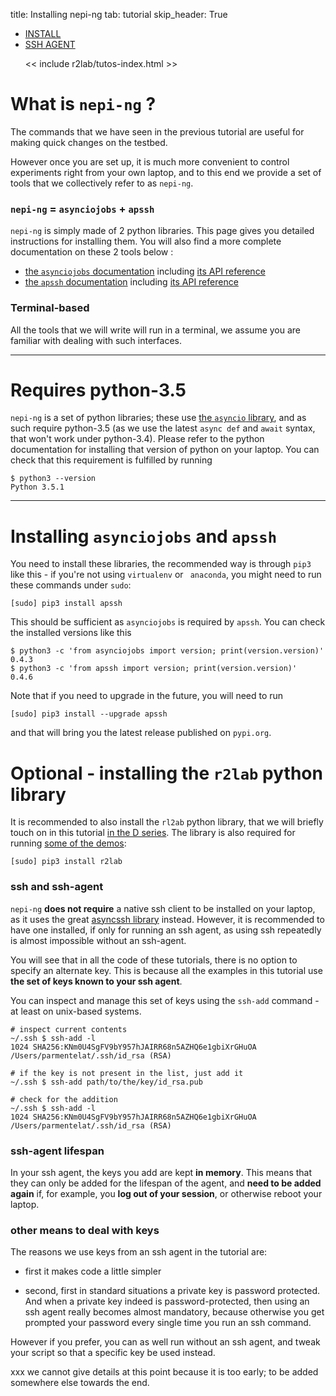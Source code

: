 title: Installing nepi-ng
tab: tutorial
skip_header: True

<script src="https://cdnjs.cloudflare.com/ajax/libs/jsdiff/3.2.0/diff.min.js"></script>
<script src="/assets/r2lab/open-tab.js"></script>
<script src="/assets/r2lab/r2lab-diff.js"></script>
<style>@import url("/assets/r2lab/r2lab-diff.css")</style>

<ul class="nav nav-tabs">
  <li class="active"> <a href="#INSTALL">INSTALL</a> </li>
  <li> <a href="#SSHAGENT">SSH AGENT</a></li>

  << include r2lab/tutos-index.html >>
</ul>

<div id="contents" class="tab-content" markdown="1">

<!------------ INSTALL ------------>
<div id="INSTALL" class="tab-pane fade in active" markdown="1">

# What is `nepi-ng` ?
The commands that we have seen in the previous tutorial are useful for
making quick changes on the testbed.

However once you are set up, it is much more convenient to control
experiments right from your own laptop, and to this end we provide a
set of tools that we collectively refer to as `nepi-ng`.

### `nepi-ng` = `asynciojobs` + `apssh`

`nepi-ng` is simply made of 2 python libraries. This page gives you
detailed instructions for installing them. You will also find a more
complete documentation on these 2 tools below :

* [the `asynciojobs` documentation](http://asynciojobs.readthedocs.io/)
  including [its API reference](http://asynciojobs.readthedocs.io/en/latest/API.html)
* [the `apssh` documentation](http://apssh.readthedocs.io/)
  including [its API reference](http://apssh.readthedocs.io/en/latest/API.html)

### Terminal-based

All the tools that we will write will run in a terminal, we assume you
are familiar with dealing with such interfaces.

***

# Requires python-3.5

`nepi-ng` is a set of python libraries; these use [the `asyncio`
library](https://docs.python.org/3/library/asyncio.html), and as such
require python-3.5 (as we use the latest `async def` and `await`
syntax, that won't work under python-3.4).  Please refer to the python
documentation for installing that version of python on your laptop.
You can check that this requirement is fulfilled by running

    $ python3 --version
    Python 3.5.1

***

# Installing `asynciojobs` and `apssh`

You need to install these libraries, the recommended way is through
`pip3` like this - if you're not using `virtualenv` or ` anaconda`, you
might need to run these commands under `sudo`:

    [sudo] pip3 install apssh

This should be sufficient as `asynciojobs` is required by `apssh`. You can check
the installed versions like this

    $ python3 -c 'from asynciojobs import version; print(version.version)'
    0.4.3
    $ python3 -c 'from apssh import version; print(version.version)'
    0.4.6

Note that if you need to upgrade in the future, you will need to run

    [sudo] pip3 install --upgrade apssh

and that will bring you the latest release published on `pypi.org`.

# Optional - installing the `r2lab` python library

It is recommended to also install the `rl2ab` python library,
that we will briefly touch on in this tutorial
[in the D series](tuto-070-D-prep.md#D3).
The library is also required for running
 [some of the demos](https://github.com/fit-r2lab/r2lab-demos):

    [sudo] pip3 install r2lab

</div>

<!------------ SSHAGENT ------------>
<div id="SSHAGENT" class="tab-pane fade" markdown="1">

### ssh and ssh-agent

`nepi-ng` **does not require** a native ssh client to be installed on
your laptop, as it uses the great [asyncssh
library](https://github.com/ronf/asyncssh) instead. However, it is
recommended to have one installed, if only for running an ssh agent,
as using ssh repeatedly is almost impossible without an ssh-agent.

You will see that in all the code of these tutorials, there is no
option to specify an alternate key. This is because all the examples
in this tutorial use **the set of keys known to your ssh agent**.

You can inspect and manage this set of keys using the `ssh-add`
command - at least on unix-based systems.

    # inspect current contents
    ~/.ssh $ ssh-add -l
    1024 SHA256:KNm0U4SgFV9bY957hJAIRR68n5AZHQ6e1gbiXrGHuOA /Users/parmentelat/.ssh/id_rsa (RSA)

    # if the key is not present in the list, just add it
    ~/.ssh $ ssh-add path/to/the/key/id_rsa.pub

    # check for the addition
    ~/.ssh $ ssh-add -l
    1024 SHA256:KNm0U4SgFV9bY957hJAIRR68n5AZHQ6e1gbiXrGHuOA /Users/parmentelat/.ssh/id_rsa (RSA)

### ssh-agent lifespan

In your ssh agent, the keys you add are kept **in memory**. This means
that they can only be added for the lifespan of the agent, and **need
to be added again** if, for example, you **log out of your session**,
or otherwise reboot your laptop.

### other means to deal with keys

The reasons we use keys from an ssh agent in the tutorial are:

* first it makes code a little simpler

* second, first in standard situations a private key is password
protected. And when a private key indeed is password-protected, then
using an ssh agent really becomes almost mandatory, because otherwise
you get prompted your password every single time you run an ssh
command.

However if you prefer, you can as well run without an ssh agent,
and tweak your script so that a specific key be used instead.

xxx we cannot give details at this point because it is too early;
to be added somewhere else towards the end.


</div>

</div> <!-- end div contents -->
